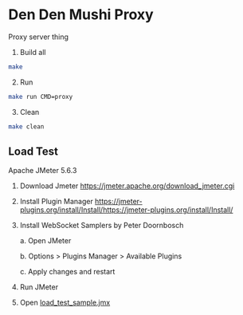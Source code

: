 # Den Den Mushi Proxy

Proxy server thing

1. Build all

```bash
make
```

2. Run

```bash
make run CMD=proxy
```

3. Clean

```bash
make clean
```


## Load Test

Apache JMeter 5.6.3

1. Download Jmeter 
https://jmeter.apache.org/download_jmeter.cgi

2. Install Plugin Manager
   https://jmeter-plugins.org/install/Install/https://jmeter-plugins.org/install/Install/

3. Install WebSocket Samplers by Peter Doornbosch
    
    a. Open JMeter

    b. Options > Plugins Manager > Available Plugins

    c. Apply changes and restart

4. Run JMeter

5. Open [load_test_sample.jmx](load_test_sample.jmx)

